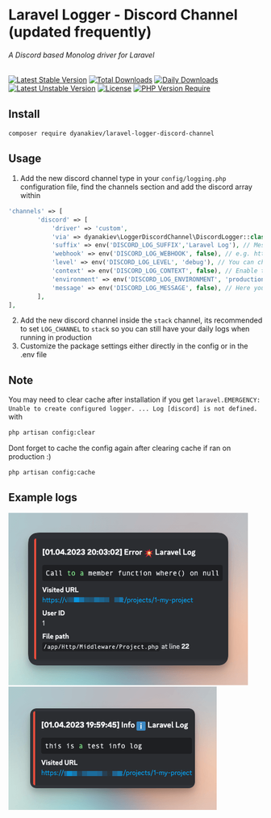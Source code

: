 # Laravel Logger - Discord Channel (updated frequently)
###### A Discord based Monolog driver for Laravel
[![Latest Stable Version](http://poser.pugx.org/dyanakiev/laravel-logger-discord-channel/v)](https://packagist.org/packages/dyanakiev/laravel-logger-discord-channel) [![Total Downloads](http://poser.pugx.org/dyanakiev/laravel-logger-discord-channel/downloads)](https://packagist.org/packages/dyanakiev/laravel-logger-discord-channel) [![Daily Downloads](http://poser.pugx.org/dyanakiev/laravel-logger-discord-channel/d/daily)](https://packagist.org/packages/dyanakiev/laravel-logger-discord-channel) [![Latest Unstable Version](http://poser.pugx.org/dyanakiev/laravel-logger-discord-channel/v/unstable)](https://packagist.org/packages/dyanakiev/laravel-logger-discord-channel) [![License](http://poser.pugx.org/dyanakiev/laravel-logger-discord-channel/license)](https://packagist.org/packages/dyanakiev/laravel-logger-discord-channel) [![PHP Version Require](http://poser.pugx.org/dyanakiev/laravel-logger-discord-channel/require/php)](https://packagist.org/packages/dyanakiev/laravel-logger-discord-channel)

## Install
```bash
composer require dyanakiev/laravel-logger-discord-channel

```

## Usage

1. Add the new discord channel type in your `config/logging.php` configuration file, find the channels section and add the discord array within

```php
'channels' => [
        'discord' => [
            'driver' => 'custom',
            'via' => dyanakiev\LoggerDiscordChannel\DiscordLogger::class,
            'suffix' => env('DISCORD_LOG_SUFFIX','Laravel Log'), // Message title suffix
            'webhook' => env('DISCORD_LOG_WEBHOOK', false), // e.g. https://discordapp.com/api/webhooks/...
            'level' => env('DISCORD_LOG_LEVEL', 'debug'), // You can choose from: emergency, alert, critical, error, warning, notice, info and debug
            'context' => env('DISCORD_LOG_CONTEXT', false), // Enable this if you want to receive the full context of an error, usually useless
            'environment' => env('DISCORD_LOG_ENVIRONMENT', 'production'), // Enable logging only for environment ['production', 'staging', 'local']
            'message' => env('DISCORD_LOG_MESSAGE', false), // Here you can put extra message or tag role or person via @personName
        ],
],
```
2. Add the new discord channel inside the `stack` channel, its recommended to set `LOG_CHANNEL` to `stack` so you can still have your daily logs when running in production
3. Customize the package settings either directly in the config or in the .env file

## Note
You may need to clear cache after installation if you get `laravel.EMERGENCY: Unable to create configured logger. ... Log [discord] is not defined.` with
```bash
php artisan config:clear
```
Dont forget to cache the config again after clearing cache if ran on production :)
```bash
php artisan config:cache
```

## Example logs
![demo-error-imessage](./.github/demo-error-message.png)
![demo-info-imessage](./.github/demo-info-message.png)
